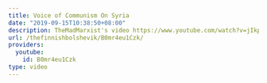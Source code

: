 ```yaml
---
title: Voice of Communism On Syria
date: "2019-09-15T10:38:50+08:00"
description: TheMadMarxist's video https://www.youtube.com/watch?v=jIkpC-tbuQc
url: /thefinnishbolshevik/B0mr4eu1Czk/
providers:
  youtube:
    id: B0mr4eu1Czk
type: video
---
```

